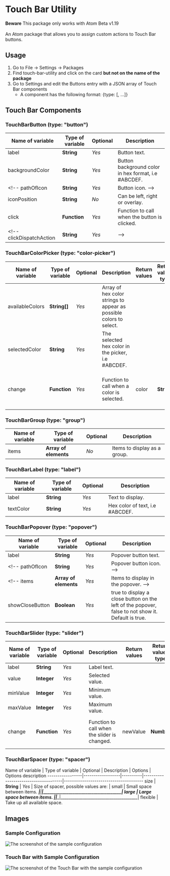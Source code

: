 # Touch Bar Utility

<div class="alert alert-warning" role="alert">
  <strong>Beware</strong> This package only works with Atom Beta v1.19
</div>
<br>
An Atom package that allows you to assign custom actions to Touch Bar buttons.

## Usage
1.  Go to File → Settings → Packages
2.  Find touch-bar-utility and click on the card **but not on the name of the package**
3.  Go to Settings and edit the Buttons entry with a JSON array of Touch Bar components
    *   A component has the following format: {type: <typeOfElement>\[, ...\]}

## Touch Bar Components

### TouchBarButton (type: "button")
 Name of variable    | Type of variable | Optional | Description
 --------------------|------------------|----------|----------------------------------------------------
 label               | **String**       | _Yes_    | Button text.
 backgroundColor     | **String**       | _Yes_    | Button background color in hex format, i.e #ABCDEF.
 <!-- pathOfIcon          | **String**       | _Yes_    | Button icon. -->
 iconPosition        | **String**       | _No_     | Can be left, right or overlay.
 click               | **Function**     | _Yes_    | Function to call when the button is clicked.
 <!-- clickDispatchAction | **String**       | _Yes_    |  -->

### TouchBarColorPicker (type: "color-picker")
 Name of variable | Type of variable | Optional | Description                                                        | Return values | Return values type | Return values description
 -----------------|------------------|----------|--------------------------------------------------------------------|---------------|--------------------|-------------------------------------------------
 availableColors  | **String[]**     | _Yes_    | Array of hex color strings to appear as possible colors to select.
 selectedColor    | **String**       | _Yes_    | The selected hex color in the picker, i.e #ABCDEF.
 change           | **Function**     | _Yes_    | Function to call when a color is selected.                         | color         | **String**         | The color that the user selected from the picker

### TouchBarGroup (type: "group")
 Name of variable | Type of variable      | Optional | Description
 -----------------|-----------------------|----------|-----------------------------
 items            | **Array of elements** | _No_     | Items to display as a group.
### TouchBarLabel (type: "label")
 Name of variable | Type of variable     | Optional | Description
 -----------------|----------------------|----------|--------------------------------
 label            | **String**           | _Yes_    | Text to display.
 textColor        | **String**           | _Yes_    | Hex color of text, i.e #ABCDEF.

### TouchBarPopover (type: "popover")
 Name of variable | Type of variable          | Optional | Description
 -----------------|---------------------------|----------|--------------------------------------------------------------------------------------------------
 label            | **String**                | _Yes_    | Popover button text.
 <!-- pathOfIcon       | **String**                | _Yes_    | Popover button icon. -->
 <!-- items            | **Array of elements**     | _Yes_    | Items to display in the popover. -->
 showCloseButton  | **Boolean**               | _Yes_    | true to display a close button on the left of the popover, false to not show it. Default is true.

### TouchBarSlider (type: "slider")
 Name of variable | Type of variable | Optional | Description                                  | Return values | Return values type | Return values description
 -----------------|------------------|----------|----------------------------------------------|---------------|--------------------|-----------------------------------------------
 label            | **String**       | _Yes_    | Label text.
 value            | **Integer**      | _Yes_    | Selected value.
 minValue         | **Integer**      | _Yes_    | Minimum value.
 maxValue         | **Integer**      | _Yes_    | Maximum value.
 change           | **Function**     | _Yes_    | Function to call when the slider is changed. | newValue      | **Number**         | The value that the user selected on the Slider

### TouchBarSpacer (type: "spacer")
 Name of variable | Type of variable | Optional | Description                          | Options  | Options description
 -----------------|------------------|----------|--------------------------------------|---------------------------------------
 size             | **String**       | _Yes_    | Size of spacer, possible values are: | small    | Small space between items.
 _________________|__________________|__________|______________________________________| large    | Large space between items.
 _________________|__________________|__________|______________________________________| flexible | Take up all available space.

## Images
### Sample Configuration
![The screenshot of the sample configuration](https://raw.githubusercontent.com/inakineitor/touch-bar-utility/master/images/sample-configuration/settings-capture.png)
### Touch Bar with Sample Configuration
![The screenshot of the Touch Bar with the sample configuration](https://f.cloud.github.com/assets/69169/2290250/c35d867a-a017-11e3-86be-cd7c5bf3ff9b.gif)
